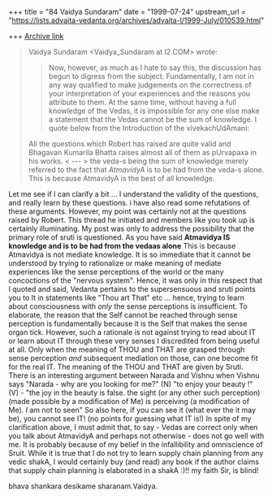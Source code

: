 +++
title = "84 Vaidya Sundaram"
date = "1999-07-24"
upstream_url = "https://lists.advaita-vedanta.org/archives/advaita-l/1999-July/010539.html"

+++
[Archive link](https://lists.advaita-vedanta.org/archives/advaita-l/1999-July/010539.html)

> Vaidya Sundaram <Vaidya_Sundaram at I2.COM> wrote:
>> Now, however, as much as I hate to say this, the discussion has begun to
digress
>> from the subject. Fundamentally, I am not in any way qualified to make
>> judgements on the correctness of your interpretation of your experiences
>> and the reasons you attribute to them. At the same time, without having a
>> full knowledge of the Vedas, it is impossible for any one else make a
>> statement that the Vedas cannot be the sum of knowledge.  I quote below
>> from the Introduction of the vivekachUdAmani:
>
> All the questions which Robert has raised are quite valid and Bhagavan
> Kumarila Bhatta raises almost all of them as pUrvapaxa in his works.
< --- >
> the veda-s being the sum of knowledge merely referred to the fact
> that *AtmavidyA* is to be had from the veda-s alone. This is because
> AtmavidyA is the best of all knowledge.

  Let me see if I can clarify a bit ... I understand the validity of the
questions, and really learn by these questions. i have also read some
refutations of these arguments. However, my point was certainly not at the
questions raised by Robert. This thread he initiated and members like you took
up is certainly illuminating. My post was only to address the possibility that
the primary role of sruti is questioned.
  As you have said **Atmavidya IS knowledge and is to be had from the vedaas
alone**  This is because Atmavidya is not mediate knowledge. It is so immediate
that it cannot be understood by trying to rationalize or make meaning of mediate
experiences like the sense perceptions of the world or the many concoctions of
the "nervous system". Hence, it was only in this respect that I quoted and said,
Vedanta pertains to the supersensuous and sruti points you to It in statements
like "Thou art That" etc ... hence, trying to learn about consciousness with
*only* the sense perceptions is insufficient.
  To elaborate, the reason that the Self cannot be reached through sense
perception is fundamentally because it is the Self that makes the sense organ
tick. However, such a rationale is not against trying to read about IT or learn
about IT through these very senses I discredited from being useful at all. Only
when the meaning of THOU and THAT are grasped through sense perception *and*
subsequent mediation on those, can one become fit for the real IT. The meaning
of the THOU and THAT are given by Sruti.
  There is an interesting argument between Narada and Vishnu when Vishnu says
"Narada - why are you looking for me?" (N) "to enjoy your beauty !" (V) - "the
joy in the beauty is false. the sight (or any other such perception) (made
possible by a modification of Me) is perceiving (a modification of Me). *I* am
not to seen" So also here, if you can see it (what ever the it may be), you
cannot see IT! (no points for guessing what IT is!)
   In spite of my clarification above, I must admit that, to say  - Vedas are
correct only when you talk about AtmavidyA and perhaps not otherwise -  does not
go well with me. It is probably because of my belief in the infallibility and
omniscience of Sruit. While it is true that I do not try to learn supply chain
planning from any vedic shakA, I would certainly buy (and read) any book if the
author claims that supply chain planning is elaborated in a shakA :)!! my faith
Sir, is blind!

bhava shankara desikame sharanam.Vaidya.


